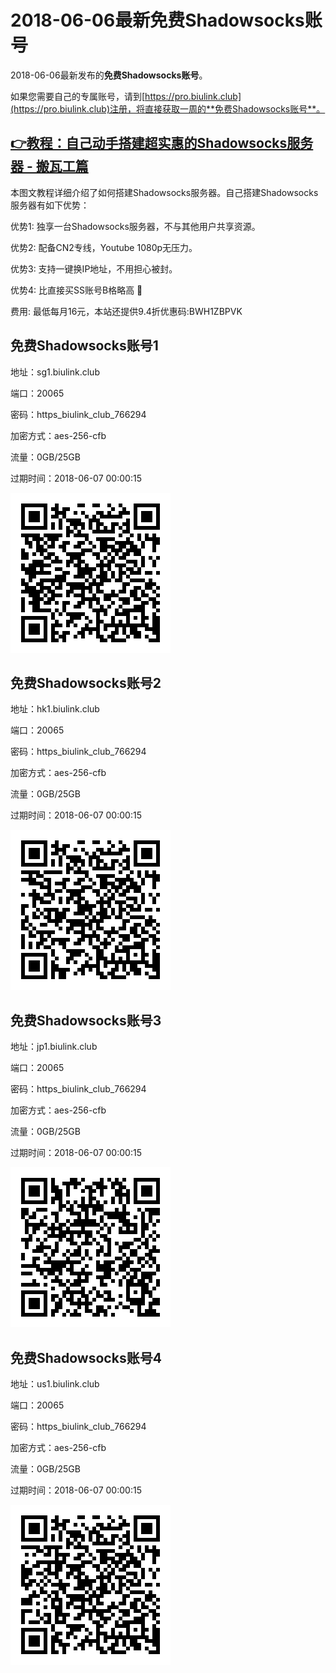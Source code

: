 # 2018-06-06最新**免费Shadowsocks账号**

2018-06-06最新发布的**免费Shadowsocks账号**。

如果您需要自己的专属账号，请到[https://pro.biulink.club](https://pro.biulink.club)注册，将直接获取一周的**免费Shadowsocks账号**。

## [👉教程：自己动手搭建超实惠的Shadowsocks服务器 - 搬瓦工篇](https://github.com/Biulink/ShadowsocksTutorials/blob/master/%E6%95%99%E6%82%A8%E8%87%AA%E5%B7%B1%E5%8A%A8%E6%89%8B%E6%90%AD%E5%BB%BA%E8%B6%85%E5%AE%9E%E6%83%A0%E7%9A%84Shadowsocks%E6%9C%8D%E5%8A%A1%E5%99%A8%20-%20%E6%90%AC%E7%93%A6%E5%B7%A5%E7%AF%87.md)
  
  本图文教程详细介绍了如何搭建Shadowsocks服务器。自己搭建Shadowsocks服务器有如下优势：

  优势1: 独享一台Shadowsocks服务器，不与其他用户共享资源。

  优势2: 配备CN2专线，Youtube 1080p无压力。

  优势3: 支持一键换IP地址，不用担心被封。

  优势4: 比直接买SS账号B格略高 🙂

  费用: 最低每月16元，本站还提供9.4折优惠码:BWH1ZBPVK  
## 免费Shadowsocks账号1

地址：sg1.biulink.club

端口：20065

密码：https_biulink_club_766294

加密方式：aes-256-cfb

流量：0GB/25GB

过期时间：2018-06-07 00:00:15

![免费Shadowsocks账号](../qrcode/bf7724cf-2770-408a-b3f0-9caedffab655.png)

## 免费Shadowsocks账号2

地址：hk1.biulink.club

端口：20065

密码：https_biulink_club_766294

加密方式：aes-256-cfb

流量：0GB/25GB

过期时间：2018-06-07 00:00:15

![免费Shadowsocks账号](../qrcode/7a71bed5-3a42-45f0-bb29-3604c72627bb.png)

## 免费Shadowsocks账号3

地址：jp1.biulink.club

端口：20065

密码：https_biulink_club_766294

加密方式：aes-256-cfb

流量：0GB/25GB

过期时间：2018-06-07 00:00:15

![免费Shadowsocks账号](../qrcode/c036dc4f-9754-4084-8b16-dbf923874908.png)

## 免费Shadowsocks账号4

地址：us1.biulink.club

端口：20065

密码：https_biulink_club_766294

加密方式：aes-256-cfb

流量：0GB/25GB

过期时间：2018-06-07 00:00:15

![免费Shadowsocks账号](../qrcode/55ef14c8-1b05-4908-9611-829c8f00312d.png)

